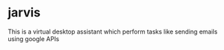 # jarvis
This is a virtual desktop assistant which perform tasks like sending emails using google APIs

